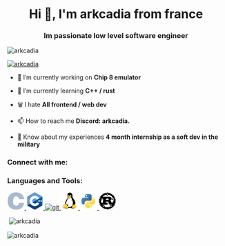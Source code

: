 <h1 align="center">Hi 👋, I'm arkcadia from france</h1>
<h3 align="center">Im passionate low level software engineer</h3>

<p align="left"> <img src="https://komarev.com/ghpvc/?username=arkcadia&label=Profile%20views&color=0e75b6&style=flat" alt="arkcadia" /> </p>

<p align="left"> <a href="https://github.com/ryo-ma/github-profile-trophy"><img src="https://github-profile-trophy.vercel.app/?username=arkcadia" alt="arkcadia" /></a> </p>

- 🔭 I’m currently working on **Chip 8 emulator**

- 🌱 I’m currently learning **C++ / rust**

- 🗑️ I hate **All frontend / web dev**

- 📫 How to reach me **Discord: arkcadia.**

- 📄 Know about my experiences **4 month internship as a soft dev in the military**

<h3 align="left">Connect with me:</h3>
<p align="left">
</p>

<h3 align="left">Languages and Tools:</h3>
<p align="left"> <a href="https://www.cprogramming.com/" target="_blank" rel="noreferrer"> <img src="https://raw.githubusercontent.com/devicons/devicon/master/icons/c/c-original.svg" alt="c" width="40" height="40"/> </a> <a href="https://www.w3schools.com/cpp/" target="_blank" rel="noreferrer"> <img src="https://raw.githubusercontent.com/devicons/devicon/master/icons/cplusplus/cplusplus-original.svg" alt="cplusplus" width="40" height="40"/> </a> <a href="https://git-scm.com/" target="_blank" rel="noreferrer"> <img src="https://www.vectorlogo.zone/logos/git-scm/git-scm-icon.svg" alt="git" width="40" height="40"/> </a> <a href="https://www.linux.org/" target="_blank" rel="noreferrer"> <img src="https://raw.githubusercontent.com/devicons/devicon/master/icons/linux/linux-original.svg" alt="linux" width="40" height="40"/> </a> <a href="https://www.python.org" target="_blank" rel="noreferrer"> <img src="https://raw.githubusercontent.com/devicons/devicon/master/icons/python/python-original.svg" alt="python" width="40" height="40"/> </a> <a href="https://www.rust-lang.org" target="_blank" rel="noreferrer"> <img src="https://raw.githubusercontent.com/devicons/devicon/master/icons/rust/rust-plain.svg" alt="rust" width="40" height="40"/> </a> </p>

<p>&nbsp;<img align="center" src="https://github-readme-stats.vercel.app/api?username=arkcadia&show_icons=true&locale=en" alt="arkcadia" /></p>

<p><img align="center" src="https://github-readme-streak-stats.herokuapp.com/?user=arkcadia&" alt="arkcadia" /></p>

